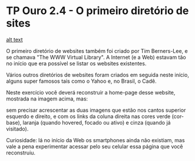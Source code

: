 # TP Ouro 2.4 - O primeiro diretório de sites

[alt text](tp4.png)

O primeiro diretório de websites também foi criado por Tim Berners-Lee, e se chamava "The WWW Virtual Library". A Internet (e a Web) estavam tão no início que era possível se listar os websites existentes.

Vários outros diretórios de websites foram criados em seguida neste início, alguns super famosos tais como o Yahoo e, no Brasil, o Cadê.

Neste exercício você deverá reconstruir a home-page desse website, mostrada na imagem acima, mas:

sem precisar acrescentar as duas imagens que estão nos cantos superior esquerdo e direito, e com os links da coluna direita nas cores verde (cor-base), laranja (quando hovered, focado ou ativo) e cinza (quando já visitado).

Curiosidade: lá no início da Web os smartphones ainda não existiam, mas vale a pena experimentar acessar pelo seu celular essa página que você reconstruiu.
